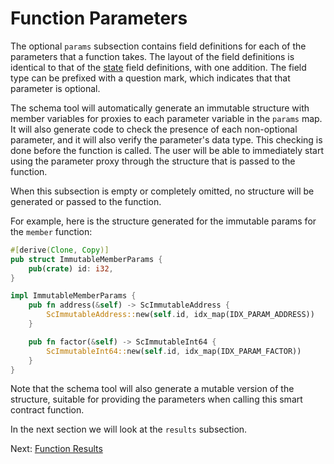 # Function Parameters

The optional `params` subsection contains field definitions for each of the parameters
that a function takes. The layout of the field definitions is identical to that of
the [state](state.md) field definitions, with one addition. The field type can be prefixed
with a question mark, which indicates that that parameter is optional.

The schema tool will automatically generate an immutable structure with member variables
for proxies to each parameter variable in the `params` map. It will also generate code to
check the presence of each non-optional parameter, and it will also verify the parameter's
data type. This checking is done before the function is called. The user will be able to
immediately start using the parameter proxy through the structure that is passed to the
function.

When this subsection is empty or completely omitted, no structure will be generated or
passed to the function.

For example, here is the structure generated for the immutable params for the `member`
function:

```rust
#[derive(Clone, Copy)]
pub struct ImmutableMemberParams {
    pub(crate) id: i32,
}

impl ImmutableMemberParams {
    pub fn address(&self) -> ScImmutableAddress {
        ScImmutableAddress::new(self.id, idx_map(IDX_PARAM_ADDRESS))
    }

    pub fn factor(&self) -> ScImmutableInt64 {
        ScImmutableInt64::new(self.id, idx_map(IDX_PARAM_FACTOR))
    }
}
```

Note that the schema tool will also generate a mutable version of the structure, suitable
for providing the parameters when calling this smart contract function.

In the next section we will look at the `results` subsection.

Next: [Function Results](results.md)

